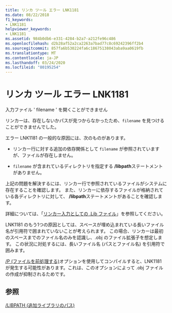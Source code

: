 ```yaml
---
title: リンカ ツール エラー LNK1181
ms.date: 08/22/2018
f1_keywords:
- LNK1181
helpviewer_keywords:
- LNK1181
ms.assetid: 984b0db6-e331-4284-b2a7-a212fe96c486
ms.openlocfilehash: d2b28af52a2ca2263a7bad77c8c69242396ff2b4
ms.sourcegitcommit: 857fa6b530224fa6c18675138043aba9aa0619fb
ms.translationtype: MT
ms.contentlocale: ja-JP
ms.lasthandoff: 03/24/2020
ms.locfileid: "80195254"
---
```

# <a name="linker-tools-error-lnk1181"></a>リンカ ツール エラー LNK1181

入力ファイル ' filename ' を開くことができません

リンカーは、存在しないかパスが見つからなかったため、`filename` を見つけることができませんでした。

エラー LNK1181 の一般的な原因には、次のものがあります。

- リンカー行に対する追加の依存関係として `filename` が参照されていますが、ファイルが存在しません。

- `filename` が含まれているディレクトリを指定する **/libpath**ステートメントがありません。

上記の問題を解決するには、リンカー行で参照されているファイルがシステムに存在することを確認します。  また、リンカーに依存するファイルが格納されている各ディレクトリに対して、 **/libpath**ステートメントがあることを確認します。

詳細については、「[リンカー入力としての .Lib ファイル](../../build/reference/dot-lib-files-as-linker-input.md)」を参照してください。

LNK1181 のもう1つの原因としては、スペースが埋め込まれている長いファイル名が引用符で囲まれていないことが考えられます。  この場合、リンカーは最初のスペースまでのファイル名のみを認識し、.obj のファイル拡張子を想定します。 この状況に対処するには、長いファイル名 (パスとファイル名) を引用符で囲みます。

[/P (ファイルを前処理する)](../../build/reference/p-preprocess-to-a-file.md)オプションを使用してコンパイルすると、LNK1181 が発生する可能性があります。これは、このオプションによって .obj ファイルの作成が抑制されるためです。

## <a name="see-also"></a>参照

[/LIBPATH (追加ライブラリのパス)](../../build/reference/libpath-additional-libpath.md)
